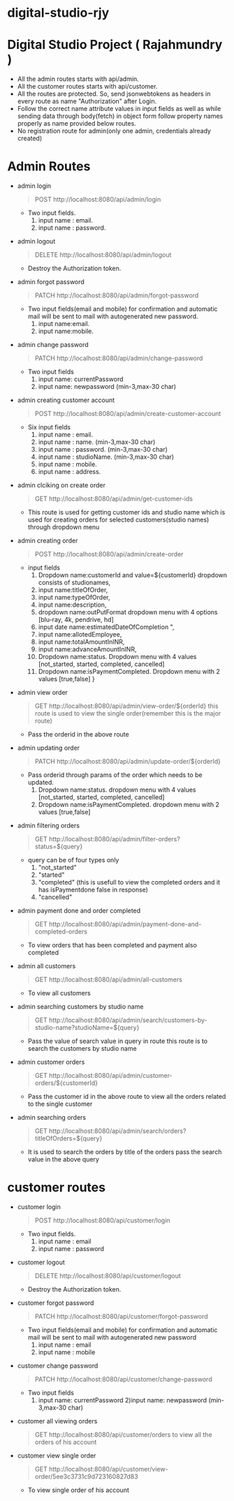 # digital-studio-rjy
# Digital Studio Project ( Rajahmundry )

* All the admin routes starts with api/admin.
* All the customer routes starts with api/customer.
* All the routes are protected. So, send jsonwebtokens as headers in every route as name "Authorization" after Login.
* Follow the correct name attribute values in input fields as well as while sending data through body(fetch) in object form follow property names properly as name provided below routes.
* No registration route for admin(only one admin, credentials already created)

# Admin Routes


   - admin login
      > POST http://localhost:8080/api/admin/login
        * Two input fields.
          1) input name : email.
          2) input name : password.

   - admin logout
     > DELETE http://localhost:8080/api/admin/logout
       * Destroy the Authorization token. 

   - admin forgot password
      > PATCH  http://localhost:8080/api/admin/forgot-password
        * Two input fields(email and mobile) for confirmation and automatic mail will be sent to mail with autogenerated new password.
          1) input name:email.
          2) input name:mobile.

   - admin change password
      > PATCH  http://localhost:8080/api/admin/change-password
        * Two input fields
          1) input name: currentPassword
          2) input name: newpassword  (min-3,max-30 char)

   - admin creating customer account
      > POST http://localhost:8080/api/admin/create-customer-account
        * Six input fields
          1) input name : email.
          2) input name : name.  (min-3,max-30 char)
          3) input name : password.  (min-3,max-30 char)
          4) input name : studioName.  (min-3,max-30 char)
          5) input name : mobile.
          6) input name : address.


   - admin clciking on create order
      > GET http://localhost:8080/api/admin/get-customer-ids
        * This route is used for getting customer ids and studio name which is used for creating orders for selected customers(studio names) through dropdown menu

   - admin creating order
      > POST http://localhost:8080/api/admin/create-order
        * input fields
          1) Dropdown name:customerId and value=${customerId} dropdown consists of studionames,
          2) input name:titleOfOrder,
          3) input name:typeOfOrder,
          4) input name:description,
          5) dropdown name:outPutFormat   dropdown menu with 4 options [blu-ray, 4k, pendrive, hd]
          6) input date name:estimatedDateOfCompletion ",
          7) input name:allotedEmployee,
          8) input name:totalAmountInINR,
          9) input name:advanceAmountInINR,
          10) Dropdown name:status. Dropdown menu with 4 values [not_started, started, completed, cancelled]
          11) Dropdown name:isPaymentCompleted. Dropdown menu with 2 values [true,false]
}

   - admin view order
      > GET http://localhost:8080/api/admin/view-order/${orderId}
    this route is used to view the single order(remember this is the major route)
        * Pass the orderid in the above route


   - admin updating order
      > PATCH http://localhost:8080/api/admin/update-order/${orderId}
        * Pass orderid through params of the order which needs to be updated.
           1) Dropdown name:status.      dropdown menu with 4 values [not_started, started, completed, cancelled]
           2) Dropdown name:isPaymentCompleted.  dropdown menu with 2 values [true,false]

   - admin filtering orders
      > GET http://localhost:8080/api/admin/filter-orders?status=${query}
        * query can be of four types only
           1) "not_started"
           2) "started"
           3) "completed" (this is usefull to view the completed orders and it has isPaymentdone false in response)
           4) "cancelled"

   - admin payment done and order  completed 
      > GET http://localhost:8080/api/admin/payment-done-and-completed-orders
        * To view orders that has been completed and  payment also completed

   - admin all customers
      > GET http://localhost:8080/api/admin/all-customers
        * To view all customers 

   - admin searching customers by studio name
      > GET http://localhost:8080/api/admin/search/customers-by-studio-name?studioName=${query}
        * Pass the value of search value in query in route
    this route is to search the customers by studio name

   - admin customer orders
      > GET http://localhost:8080/api/admin/customer-orders/${customerId}
        * Pass the customer id in the above route
    to view all the orders related to the single customer

   - admin searching orders
      > GET http://localhost:8080/api/admin/search/orders?titleOfOrders=${query}
        * It is used to search the orders by title of the orders
    pass the search value in the above query



# customer routes

   - customer login
      > POST http://localhost:8080/api/customer/login
        * Two input fields.
           1) input name : email
           2) input name : password


   - customer logout
      > DELETE http://localhost:8080/api/customer/logout
        * Destroy the Authorization token.
   - customer forgot password
      > PATCH  http://localhost:8080/api/customer/forgot-password
        * Two input fields(email and mobile) for confirmation and automatic mail will be sent to mail with autogenerated new password
            1) input name : email
            2) input name : mobile


   - customer change password
      > PATCH  http://localhost:8080/api/customer/change-password
        * Two input fields
            1) input name: currentPassword
            2)input name: newpassword  (min-3,max-30 char)

   - customer all viewing orders
      > GET http://localhost:8080/api/customer/orders
    to view all the orders of his account

   - customer view single order
      > GET http://localhost:8080/api/customer/view-order/5ee3c3731c9d723160827d83
        * To view single order of his account


